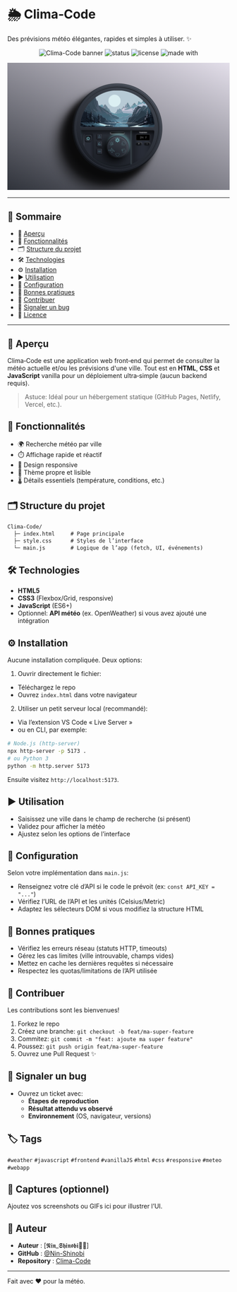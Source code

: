 # 🌦️ Clima‑Code

Des prévisions météo élégantes, rapides et simples à utiliser. ✨

<p align="center">
  <img alt="Clima-Code banner" src="https://img.shields.io/badge/Clima--Code-Weather%20App-00B6FF?style=for-the-badge&logo=icloud&logoColor=white" />
  <img alt="status" src="https://img.shields.io/badge/Status-Actif-success?style=for-the-badge" />
  <img alt="license" src="https://img.shields.io/badge/License-MIT-informational?style=for-the-badge" />
  <img alt="made with" src="https://img.shields.io/badge/Made%20with-HTML%2FCSS%2FJS-ff69b4?style=for-the-badge" />
</p>
<p align="center">
  <img alt="Aperçu de l'interface Clima‑Code" src="./Clima-code.png" width="900" />
</p>

---

## 📑 Sommaire
- 🚀 [Aperçu](#-aperçu)
- 🧩 [Fonctionnalités](#-fonctionnalités)
- 🗂️ [Structure du projet](#️-structure-du-projet)
- 🛠️ [Technologies](#️-technologies)
- ⚙️ [Installation](#️-installation)
- ▶️ [Utilisation](#️-utilisation)
- 🔧 [Configuration](#-configuration)
- 🧪 [Bonnes pratiques](#-bonnes-pratiques)
- 🤝 [Contribuer](#-contribuer)
- 🐛 [Signaler un bug](#-signaler-un-bug)
- 📜 [Licence](#-licence)

---

## 🚀 Aperçu
Clima‑Code est une application web front‑end qui permet de consulter la météo actuelle et/ou les prévisions d'une ville. Tout est en **HTML**, **CSS** et **JavaScript** vanilla pour un déploiement ultra‑simple (aucun backend requis).

> Astuce: Idéal pour un hébergement statique (GitHub Pages, Netlify, Vercel, etc.).

## 🧩 Fonctionnalités
- 🌍 Recherche météo par ville
- ⏱️ Affichage rapide et réactif
- 📱 Design responsive
- 🎨 Thème propre et lisible
- 🌡️ Détails essentiels (température, conditions, etc.)

## 🗂️ Structure du projet
```
Clima-Code/
  ├─ index.html     # Page principale
  ├─ style.css      # Styles de l’interface
  └─ main.js        # Logique de l’app (fetch, UI, événements)
```

## 🛠️ Technologies
- **HTML5**
- **CSS3** (Flexbox/Grid, responsive)
- **JavaScript** (ES6+)
- Optionnel: **API météo** (ex. OpenWeather) si vous avez ajouté une intégration

## ⚙️ Installation
Aucune installation compliquée. Deux options:

1) Ouvrir directement le fichier:
- Téléchargez le repo
- Ouvrez `index.html` dans votre navigateur

2) Utiliser un petit serveur local (recommandé):
- Via l’extension VS Code « Live Server »
- ou en CLI, par exemple:
```bash
# Node.js (http-server)
npx http-server -p 5173 .
# ou Python 3
python -m http.server 5173
```
Ensuite visitez `http://localhost:5173`.

## ▶️ Utilisation
- Saisissez une ville dans le champ de recherche (si présent)
- Validez pour afficher la météo
- Ajustez selon les options de l’interface

## 🔧 Configuration
Selon votre implémentation dans `main.js`:
- Renseignez votre clé d’API si le code le prévoit (ex: `const API_KEY = "..."`)
- Vérifiez l’URL de l’API et les unités (Celsius/Metric)
- Adaptez les sélecteurs DOM si vous modifiez la structure HTML

## 🧪 Bonnes pratiques
- Vérifiez les erreurs réseau (statuts HTTP, timeouts)
- Gérez les cas limites (ville introuvable, champs vides)
- Mettez en cache les dernières requêtes si nécessaire
- Respectez les quotas/limitations de l’API utilisée

## 🤝 Contribuer
Les contributions sont les bienvenues!
1. Forkez le repo
2. Créez une branche: `git checkout -b feat/ma-super-feature`
3. Commitez: `git commit -m "feat: ajoute ma super feature"`
4. Poussez: `git push origin feat/ma-super-feature`
5. Ouvrez une Pull Request ✨

## 🐛 Signaler un bug
- Ouvrez un ticket avec:
  - **Étapes de reproduction**
  - **Résultat attendu vs observé**
  - **Environnement** (OS, navigateur, versions)

## 🏷️ Tags
`#weather` `#javascript` `#frontend` `#vanillaJS` `#html` `#css` `#responsive` `#meteo` `#webapp`

## 📸 Captures (optionnel)
Ajoutez vos screenshots ou GIFs ici pour illustrer l’UI.

## 📜 Auteur
- **Auteur** : [𝕹𝖎𝖓_𝕾𝖍𝖎𝖓𝖔𝖇𝖎🥷🏾]
- **GitHub** : [@Nin-Shinobi](https://github.com/Nin-Shinobi)
- **Repository** : [Clima-Code](https://github.com/Nin-Shinobi/Clima-Code.git)
---

Fait avec ❤️ pour la météo.
